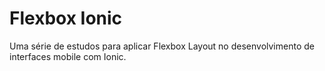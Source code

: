 # Flexbox Ionic
Uma série de estudos para aplicar Flexbox Layout no desenvolvimento de interfaces mobile com Ionic.
